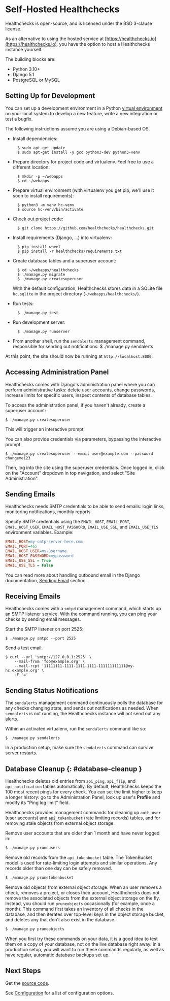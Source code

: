 # Self-Hosted Healthchecks

Healthchecks is open-source, and is licensed under the BSD 3-clause license.

As an alternative to using the hosted service at
[https://healthchecks.io](https://healthchecks.io), you have the option to host a
Healthchecks instance yourself.

The building blocks are:

* Python 3.10+
* Django 5.1
* PostgreSQL or MySQL

## Setting Up for Development


You can set up a development environment in a Python
[virtual environment](https://docs.python.org/3/tutorial/venv.html)
on your local system to develop a new feature, write a new integration
or test a bugfix.

The following instructions assume you are using a Debian-based OS.

* Install dependencies:

        $ sudo apt-get update
        $ sudo apt-get install -y gcc python3-dev python3-venv

* Prepare directory for project code and virtualenv. Feel free to use a
  different location:

        $ mkdir -p ~/webapps
        $ cd ~/webapps

* Prepare virtual environment
  (with virtualenv you get pip, we'll use it soon to install requirements):

        $ python3 -m venv hc-venv
        $ source hc-venv/bin/activate

* Check out project code:

        $ git clone https://github.com/healthchecks/healthchecks.git

* Install requirements (Django, ...) into virtualenv:

        $ pip install wheel
        $ pip install -r healthchecks/requirements.txt


* Create database tables and a superuser account:

        $ cd ~/webapps/healthchecks
        $ ./manage.py migrate
        $ ./manage.py createsuperuser

    With the default configuration, Healthchecks stores data in a SQLite file
    `hc.sqlite` in the project directory (`~/webapps/healthchecks/`).

* Run tests:

        $ ./manage.py test

* Run development server:

        $ ./manage.py runserver

* From another shell, run the `sendalerts` management command, responsible for
  sending out notifications:
        $ ./manage.py sendalerts

At this point, the site should now be running at `http://localhost:8000`.

## Accessing Administration Panel

Healthchecks comes with Django's administration panel where you can perform
administrative tasks: delete user accounts, change passwords, increase limits for
specific users, inspect contents of database tables.

To access the administration panel, if you haven't already, create a superuser account:

    $ ./manage.py createsuperuser

This will trigger an interactive prompt.

You can also provide credentials via parameters, bypassing the interactive prompt:

    $ ./manage.py createsuperuser --email user@example.com --password changeme123

Then, log into the site using the superuser credentials. Once logged in,
click on the "Account" dropdown in top navigation, and select "Site Administration".

## Sending Emails

Healthchecks needs SMTP credentials to be able to send emails:
login links, monitoring notifications, monthly reports.

Specify SMTP credentials using the `EMAIL_HOST`, `EMAIL_PORT`, `EMAIL_HOST_USER`,
`EMAIL_HOST_PASSWORD`, `EMAIL_USE_SSL`, and `EMAIL_USE_TLS` environment variables.
Example:

```ini
EMAIL_HOST=my-smtp-server-here.com
EMAIL_PORT=465
EMAIL_HOST_USER=my-username
EMAIL_HOST_PASSWORD=mypassword
EMAIL_USE_SSL = True
EMAIL_USE_TLS = False
```

You can read more about handling outbound email in the Django documentation,
[Sending Email](https://docs.djangoproject.com/en/4.2/topics/email/) section.

## Receiving Emails

Healthchecks comes with a `smtpd` management command, which starts up an
SMTP listener service. With the command running, you can ping your
checks by sending email messages.

Start the SMTP listener on port 2525:

    $ ./manage.py smtpd --port 2525

Send a test email:

    $ curl --url 'smtp://127.0.0.1:2525' \
        --mail-from 'foo@example.org' \
        --mail-rcpt '11111111-1111-1111-1111-111111111111@my-hc.example.org' \
        -F '='

## Sending Status Notifications

The `sendalerts` management command continuously polls the database for any checks
changing state, and sends out notifications as needed.
When `sendalerts` is not running, the Healthchecks instance will not send out any
alerts.

Within an activated virtualenv, run the `sendalerts` command like so:

    $ ./manage.py sendalerts


In a production setup, make sure the `sendalerts` command can survive
server restarts.

## Database Cleanup {: #database-cleanup }

Healthchecks deletes old entries from `api_ping`, `api_flip`, and `api_notification`
tables automatically. By default, Healthchecks keeps the 100 most recent
pings for every check. You can set the limit higher to keep a longer history:
go to the Administration Panel, look up user's **Profile** and modify its
"Ping log limit" field.

Healthchecks provides management commands for cleaning up
`auth_user` (user accounts) and `api_tokenbucket` (rate limiting records) tables,
and for removing stale objects from external object storage.

Remove user accounts that are older than 1 month and have never logged in:

```sh
$ ./manage.py pruneusers
```

Remove old records from the `api_tokenbucket` table. The TokenBucket
model is used for rate-limiting login attempts and similar operations.
Any records older than one day can be safely removed.

```sh
$ ./manage.py prunetokenbucket
```

Remove old objects from external object storage. When an user removes
a check, removes a project, or closes their account, Healthchecks
does not remove the associated objects from the external object
storage on the fly. Instead, you should run `pruneobjects` occasionally
(for example, once a month). This command first takes an inventory
of all checks in the database, and then iterates over top-level
keys in the object storage bucket, and deletes any that don't also
exist in the database.

```sh
$ ./manage.py pruneobjects
```

When you first try these commands on your data, it is a good idea to
test them on a copy of your database, not on the live database right away.
In a production setup, you will want to run these commands regularly, as well as
have regular, automatic database backups set up.

## Next Steps

Get the [source code](https://github.com/healthchecks/healthchecks).

See [Configuration](../self_hosted_configuration/) for a list of configuration options.


